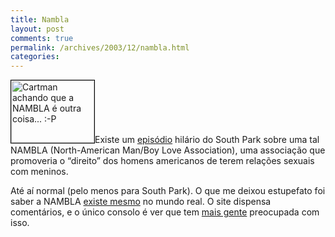 ```yaml
---
title: Nambla
layout: post
comments: true
permalink: /archives/2003/12/nambla.html
categories:
---
```

<img class="alignright" style="border: 1px solid black;" src="http://stoneagescanners.com/chester/img/blig/nambla.jpg" alt="Cartman achando que a NAMBLA é outra coisa... :-P" width="133" height="100" />Existe um [episódio][1] hilário do South Park sobre uma tal NAMBLA (North-American Man/Boy Love Association), uma associação que promoveria o &#8220;direito&#8221; dos homens americanos de terem relações sexuais com meninos.

Até aí normal (pelo menos para South Park). O que me deixou estupefato foi saber a NAMBLA [existe mesmo][2] no mundo real. O site dispensa comentários, e o único consolo é ver que tem [mais gente][3] preocupada com isso.

 [1]: http://www.spscriptorium.com/Season4/E406guests.htm
 [2]: http://www.nambla1.de
 [3]: http://www.angelfire.com/tx/reachme/NAMBLA.html